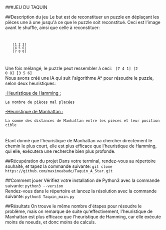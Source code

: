 ###JEU DU TAQUIN

##Description du jeu
Le but est de reconstituer un puzzle en déplaçant les pièces une à une jusqu'à ce que le puzzle soit reconstitué. 
Ceci est l'image avant le shuffle, ainsi que celle à reconstituer:
<code>

        [1 2 3]
        [4 5 6]
        [7 8 0]

</code>

Une fois mélangé, le puzzle peut ressembler à ceci:
<code>
        [7 4 1]
        [2 0 8]
        [3 5 6]
</code>
<br>
Nous avons créé une IA qui suit l'algorithme A* pour résoudre le puzzle, selon deux heuristiques:<br>
<p style="text-decoration : underline">-Heuristique de Hamming :</p> 
    <code>Le nombre de pièces mal placées</code>
<br>
<p style="text-decoration : underline">-Heuristique de Manhattan :</p> 
    <code>La somme des distances de Manhattan entre les pièces et leur position cible</code>
<br><br><br>
Étant donné que l'heuristique de Manhattan va chercher directement le chemin le plus court, elle est plus efficace que l'heuristique de Hamming, qui elle, exécutera une recherche bien plus profonde.

##Récupération du projet
Dans votre terminal, rendez-vous au répertoire souhaité, et tapez la commande suivante:
```git clone https://github.com/maximeabade/Taquin_A_Star.git```

##Comment jouer
Vérifiez votre installation de Python3 avec la commande suivante:
```python3 --version```<br>
Rendez-vous dans le répertoire et lancez la résolution avec la commande suivante:
```python3 Taquin_main.py```

##Résultats
On trouve le même nombre d'étapes pour résoudre le problème, mais on remarque de suite qu'effectivement, l'heuristique de Manhattan est plus efficace que l'heuristique de Hamming, car elle exécute moins de noeuds, et donc moins de calculs.
